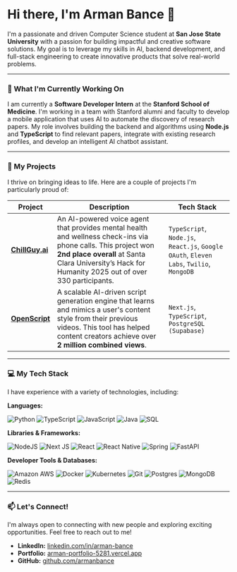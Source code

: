 # Hi there, I'm Arman Bance 👋

I'm a passionate and driven Computer Science student at **San Jose State University** with a passion for building impactful and creative software solutions. My goal is to leverage my skills in AI, backend development, and full-stack engineering to create innovative products that solve real-world problems.

---

### 🔭 What I'm Currently Working On

I am currently a **Software Developer Intern** at the **Stanford School of Medicine**. I'm working in a team with Stanford alumni and faculty to develop a mobile application that uses AI to automate the discovery of research papers. My role involves building the backend and algorithms using **Node.js** and **TypeScript** to find relevant papers, integrate with existing research profiles, and develop an intelligent AI chatbot assistant.

---

### 🚀 My Projects

I thrive on bringing ideas to life. Here are a couple of projects I'm particularly proud of:

| Project                                       | Description                                                                                                                                                                                          | Tech Stack                                                                                              |
| --------------------------------------------- | ---------------------------------------------------------------------------------------------------------------------------------------------------------------------------------------------------- | ------------------------------------------------------------------------------------------------------- |
| **[ChillGuy.ai](https://devpost.com)** | An AI-powered voice agent that provides mental health and wellness check-ins via phone calls. This project won **2nd place overall** at Santa Clara University’s Hack for Humanity 2025 out of over 330 participants. | `TypeScript`, `Node.js`, `React.js`, `Google OAuth`, `Eleven Labs`, `Twilio`, `MongoDB`                  |
| **[OpenScript](https://www.openscript.me)** | A scalable AI-driven script generation engine that learns and mimics a user's content style from their previous videos. This tool has helped content creators achieve over **2 million combined views**. | `Next.js`, `TypeScript`, `PostgreSQL (Supabase)`                                                        |

---

### 💻 My Tech Stack

I have experience with a variety of technologies, including:

**Languages:**

![Python](https://img.shields.io/badge/python-3670A0?style=for-the-badge&logo=python&logoColor=ffdd54)
![TypeScript](https://img.shields.io/badge/typescript-%23007ACC.svg?style=for-the-badge&logo=typescript&logoColor=white)
![JavaScript](https://img.shields.io/badge/javascript-%23323330.svg?style=for-the-badge&logo=javascript&logoColor=%23F7DF1E)
![Java](https://img.shields.io/badge/java-%23ED8B00.svg?style=for-the-badge&logo=openjdk&logoColor=white)
![SQL](https://img.shields.io/badge/sql-%23025E8C.svg?style=for-the-badge&logo=postgresql&logoColor=white)

**Libraries & Frameworks:**

![NodeJS](https://img.shields.io/badge/node.js-6DA55F?style=for-the-badge&logo=node.js&logoColor=white)
![Next JS](https://img.shields.io/badge/Next-black?style=for-the-badge&logo=next.js&logoColor=white)
![React](https://img.shields.io/badge/react-%2320232a.svg?style=for-the-badge&logo=react&logoColor=%2361DAFB)
![React Native](https://img.shields.io/badge/react_native-%2320232a.svg?style=for-the-badge&logo=react&logoColor=%2361DAFB)
![Spring](https://img.shields.io/badge/spring-%236DB33F.svg?style=for-the-badge&logo=spring&logoColor=white)
![FastAPI](https://img.shields.io/badge/FastAPI-005571?style=for-the-badge&logo=fastapi)

**Developer Tools & Databases:**

![Amazon AWS](https://img.shields.io/badge/AWS-%23FF9900.svg?style=for-the-badge&logo=amazon-aws&logoColor=white)
![Docker](https://img.shields.io/badge/docker-%230db7ed.svg?style=for-the-badge&logo=docker&logoColor=white)
![Kubernetes](https://img.shields.io/badge/kubernetes-%23326ce5.svg?style=for-the-badge&logo=kubernetes&logoColor=white)
![Git](https://img.shields.io/badge/git-%23F05033.svg?style=for-the-badge&logo=git&logoColor=white)
![Postgres](https://img.shields.io/badge/postgresql-%23316192.svg?style=for-the-badge&logo=postgresql&logoColor=white)
![MongoDB](https://img.shields.io/badge/MongoDB-%234ea94b.svg?style=for-the-badge&logo=mongodb&logoColor=white)
![Redis](https://img.shields.io/badge/redis-%23DD0031.svg?style=for-the-badge&logo=redis&logoColor=white)

---

### 📫 Let's Connect!

I'm always open to connecting with new people and exploring exciting opportunities. Feel free to reach out to me!

- **LinkedIn:** [linkedin.com/in/arman-bance](https://linkedin.com/in/arman-bance)
- **Portfolio:** [arman-portfolio-5281.vercel.app](https://arman-portfolio-5281.vercel.app)
- **GitHub:** [github.com/armanbance](https://github.com/armanbance)
